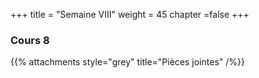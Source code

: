 +++
title = "Semaine VIII"
weight = 45
chapter =false
+++

<!--
# :construction:
Vidéos disponible le 29 septembre 2020
-->


### Cours 8




{{% attachments style="grey" title="Pièces jointes" /%}}


